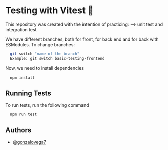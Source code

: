 
# Testing with Vitest 🚀

This repository was created with the intention of practicing:
--> unit test and integration test


We have different branches, both for front, for back end and for back with ESModules.
To change branches:

```bash
  git switch "name of the branch"
  Example: git switch basic-testing-frontend
```

Now, we need to install dependencies
```bash
  npm install
```

## Running Tests

To run tests, run the following command

```bash
  npm run test
```


## Authors

- [@gonzalovega7](https://www.github.com/gonzalovega7)